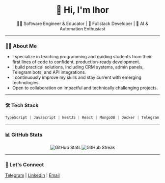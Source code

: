 <h1 align="center">👋 Hi, I'm Ihor</h1>

<p align="center">
  🧑‍🏫 Software Engineer & Educator | 🚀 Fullstack Developer | 🧠 AI & Automation Enthusiast
</p>

---

### 👨‍💻 About Me

- I specialize in teaching programming and guiding students from their first lines of code to confident, production-ready development.
- I build practical solutions, including CRM systems, admin panels, Telegram bots, and API integrations.
- I continuously improve my skills and stay current with emerging technologies.
- Open to collaboration on impactful and technically challenging projects.

---

### 🛠️ Tech Stack

```ts
TypeScript | JavaScript | NestJS | React | MongoDB | Docker | Telegram API | Git
```

---

### 📊 GitHub Stats

<p align="center">
  <img src="https://github-readme-stats.vercel.app/api?username=ihorhnennyi&show_icons=true&theme=github_dark" 
       alt="GitHub Stats" 
       style="display: inline-block; vertical-align: top;" />
  <img src="https://github-readme-streak-stats.herokuapp.com/?user=ihorhnennyi&theme=github-dark" 
       alt="GitHub Streak" 
       style="display: inline-block; vertical-align: top;" />
</p>


---

### 🤝 Let's Connect

<a href="https://t.me/hnennyi" target="_blank">Telegram</a> |
<a href="https://www.linkedin.com/in/ihorhnennyi" target="_blank">LinkedIn</a> |
<a href="mailto:your.email@example.com">Email</a>
